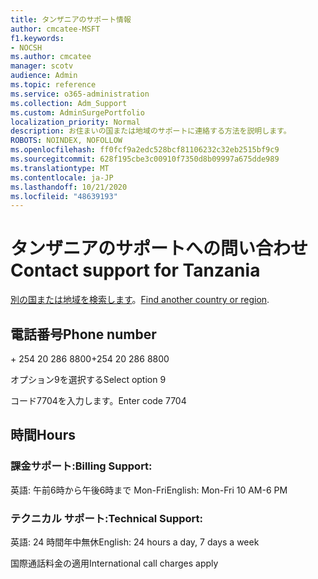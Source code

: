 ```yaml
---
title: タンザニアのサポート情報
author: cmcatee-MSFT
f1.keywords:
- NOCSH
ms.author: cmcatee
manager: scotv
audience: Admin
ms.topic: reference
ms.service: o365-administration
ms.collection: Adm_Support
ms.custom: AdminSurgePortfolio
localization_priority: Normal
description: お住まいの国または地域のサポートに連絡する方法を説明します。
ROBOTS: NOINDEX, NOFOLLOW
ms.openlocfilehash: ff0fcf9a2edc528bcf81106232c32eb2515bf9c9
ms.sourcegitcommit: 628f195cbe3c00910f7350d8b09997a675dde989
ms.translationtype: MT
ms.contentlocale: ja-JP
ms.lasthandoff: 10/21/2020
ms.locfileid: "48639193"
---
```

# <a name="contact-support-for-tanzania"></a><span data-ttu-id="a3e29-103">タンザニアのサポートへの問い合わせ</span><span class="sxs-lookup"><span data-stu-id="a3e29-103">Contact support for Tanzania</span></span>

<span data-ttu-id="a3e29-104">[別の国または地域を検索します](../contact-support-for-business-products.md)。</span><span class="sxs-lookup"><span data-stu-id="a3e29-104">[Find another country or region](../contact-support-for-business-products.md).</span></span>

## <a name="phone-number"></a><span data-ttu-id="a3e29-105">電話番号</span><span class="sxs-lookup"><span data-stu-id="a3e29-105">Phone number</span></span>
<span data-ttu-id="a3e29-106">+ 254 20 286 8800</span><span class="sxs-lookup"><span data-stu-id="a3e29-106">+254 20 286 8800</span></span>

<span data-ttu-id="a3e29-107">オプション9を選択する</span><span class="sxs-lookup"><span data-stu-id="a3e29-107">Select option 9</span></span>

<span data-ttu-id="a3e29-108">コード7704を入力します。</span><span class="sxs-lookup"><span data-stu-id="a3e29-108">Enter code 7704</span></span>

## <a name="hours"></a><span data-ttu-id="a3e29-109">時間</span><span class="sxs-lookup"><span data-stu-id="a3e29-109">Hours</span></span>
### <a name="billing-support"></a><span data-ttu-id="a3e29-110">課金サポート:</span><span class="sxs-lookup"><span data-stu-id="a3e29-110">Billing Support:</span></span>

<span data-ttu-id="a3e29-111">英語: 午前6時から午後6時まで Mon-Fri</span><span class="sxs-lookup"><span data-stu-id="a3e29-111">English: Mon-Fri 10 AM-6 PM</span></span>

### <a name="technical-support"></a><span data-ttu-id="a3e29-112">テクニカル サポート:</span><span class="sxs-lookup"><span data-stu-id="a3e29-112">Technical Support:</span></span>

<span data-ttu-id="a3e29-113">英語: 24 時間年中無休</span><span class="sxs-lookup"><span data-stu-id="a3e29-113">English: 24 hours a day, 7 days a week</span></span>

<span data-ttu-id="a3e29-114">国際通話料金の適用</span><span class="sxs-lookup"><span data-stu-id="a3e29-114">International call charges apply</span></span>
